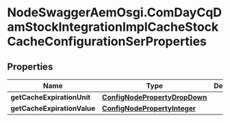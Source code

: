 # NodeSwaggerAemOsgi.ComDayCqDamStockIntegrationImplCacheStockCacheConfigurationSerProperties

## Properties
Name | Type | Description | Notes
------------ | ------------- | ------------- | -------------
**getCacheExpirationUnit** | [**ConfigNodePropertyDropDown**](ConfigNodePropertyDropDown.md) |  | [optional] 
**getCacheExpirationValue** | [**ConfigNodePropertyInteger**](ConfigNodePropertyInteger.md) |  | [optional] 


